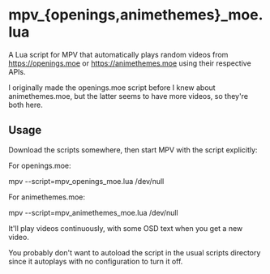 # mpv_{openings,animethemes}_moe.lua

A Lua script for MPV that automatically plays random videos from <https://openings.moe> or <https://animethemes.moe> using their respective APIs.

I originally made the openings.moe script before I knew about animethemes.moe, but the latter seems
to have more videos, so they're both here.

## Usage

Download the scripts somewhere, then start MPV with the script explicitly:

For openings.moe:

   mpv --script=mpv_openings_moe.lua /dev/null


For animethemes.moe:

   mpv --script=mpv_animethemes_moe.lua /dev/null


It'll play videos continuously, with some OSD text when you get a new video.

You probably don't want to autoload the script in the usual scripts directory
since it autoplays with no configuration to turn it off.
